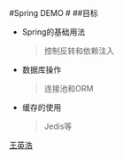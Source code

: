 #Spring DEMO #
##目标
* Spring的基础用法
   > 控制反转和依赖注入

* 数据库操作
   >连接池和ORM

* 缓存的使用
   >Jedis等
            
[王英浩](1903417374@qq.com)
